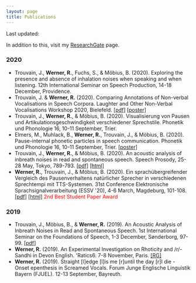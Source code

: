 ```yaml
---
layout: page
title: Publications
---
```

Last updated:
<script language="JavaScript">
var testlast=document.lastModified;
document.write(" "+testlast.substr(0,10));
</script>

In addition to this, visit my [ResearchGate](https://www.researchgate.net/profile/Raphael_Werner2) page.

### 2020
<ul>
<li>Trouvain, J., <strong>Werner, R.</strong>, Fuchs, S., & Möbius, B. (2020). Exploring the presence and absence of inhalation noises when speaking and when listening. 12th International Seminar on Speech Production, 14-18 December, Providence.</li>  
  
<li>Trouvain, J. & <strong>Werner, R.</strong> (2020). Comparing Annotations of Non-verbal Vocalisations in Speech Corpora. Laughter and Other Non-Verbal Vocalisations Workshop 2020, Bielefeld. <a href="http://pauseparticles.org/docs/Trouvain_Werner_2020_Bielefeld.pdf" title="pdf">[pdf]</a> <a href="http://pauseparticles.org/docs/Trouvain_Werner_Poster.pdf" title="html">[poster]</a></li>

<li>Trouvain, J., <strong>Werner, R.</strong>, & Möbius, B. (2020). Visualisierung von Pausen und Artikulationsgeschwindigkeit verschiedener Sprechstile. Phonetik und Phonologie 16, 10-11 September, Trier.</li>

<li>Elmers, M., Muhlack, B., <strong>Werner, R.</strong>, Trouvain, J., & Möbius, B. (2020). Pause-internal phonetic particles in speech communication. Phonetik und Phonologie 16, 10-11 September, Trier. <a href="http://pauseparticles.org/docs/PINTS_Poster.pdf" title="html">[poster]</a></li>

<li>Trouvain, J., <strong>Werner, R.</strong>, & Möbius, B. (2020). An acoustic analysis of inbreath noises in read and spontaneous speech. Speech Prosody, 25-28 May, Tokyo, 789-793. <a href="https://www.isca-speech.org/archive/SpeechProsody_2020/abstracts/168.html" title="pdf">[pdf]</a> <a href="https://www.isca-speech.org/archive/SpeechProsody_2020/abstracts/168.html" title="html">[html]</a></li>

<li><strong>Werner, R.</strong>, Trouvain, J., & Möbius, B. (2020). Ein sprachübergreifender Vergleich des Pausenverhaltens natürlicher Sprecher in verschiedenen Sprechtempi mit TTS-Systemen. 31st Conference Elektronische Sprachsignalverarbeitung (ESSV '20), 4-6 March, Magdeburg, 101-108. <a href="http://www.essv.de/pdf/2020_101_108.pdf" title="pdf">[pdf]</a> <a href="http://www.essv.de/paper.php?id=444" title="html">[html]</a> <span style="color:red">2nd Best Student Paper Award</span></li>

</ul>

### 2019
<ul>
<li>Trouvain, J., Möbius, B., & <strong>Werner, R.</strong> (2019). An Acoustic Analysis of Inbreath Noises in Read and Spontaneous Speech. 1st International Seminar on the Foundations of Speech, 1-3 December, Sønderborg, 97-99. <a href="http://pauseparticles.org/docs/Trouvain_et_al_SEFOS_2019.pdf" title="pdf">[pdf]</a></li>

<li><strong>Werner, R.</strong> (2019). An Experimental Investigation on Rhoticity and /r/-Sandhi in Devon English. 'Ratics6. 7-8 November, Paris. <a href="https://www.researchgate.net/publication/337772697_An_Experimental_Investigation_on_Rhoticity_and_r-_Sandhi_in_Devon_English" title="ResearchGate">[RG]</a></li>

<li><strong>Werner, R.</strong> (2019). Straight [l]edge [l]is me [r]until the day [r]I die - Onset epenthesis in Screamed Vocals. Forum Junge Englische Linguistik Bayern (FJUEL). 12-13 September, Bayreuth.</li>
</ul> 

